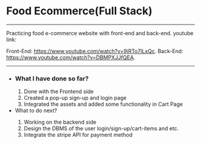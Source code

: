 <h1>Food Ecommerce(Full Stack)</h1>
<hr/>
Practicing food e-commerce website with front-end and back-end.
youtube link: 

Front-End: https://www.youtube.com/watch?v=9jRTo7ILxQc.
Back-End: https://www.youtube.com/watch?v=DBMPXJJfQEA.

<hr/>
<ul>
    <li><h3>What I have done so far?</h3></li>
    <ol>
        <li>Done with the Frontend side</li>
        <li>Created a pop-up sign-up and login page</li>
        <li>Integrated the assets and added some functionality in Cart Page</li>
    </ol>
    <li>What to do next?</li>
    <ol>
        <li>Working on the backend side</li>
        <li>Design the DBMS of the user login/sign-up/cart-items and etc.</li>
        <li>Integrate the stripe API for payment method</li>
    </ol>
</ul>
